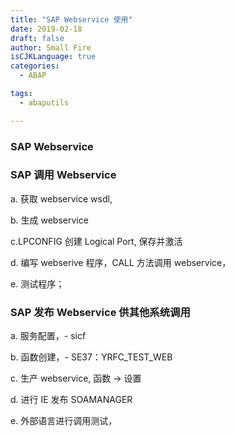 ```yaml
---
title: "SAP Webservice 使用"
date: 2019-02-18
draft: false
author: Small Fire
isCJKLanguage: true
categories: 
  - ABAP

tags: 
  - abaputils

---
```


### SAP Webservice

### SAP 调用 Webservice

a. 获取 webservice wsdl,

b. 生成 webservice

c.LPCONFIG 创建 Logical Port, 保存并激活

d. 编写 webserive 程序，CALL 方法调用 webservice，

e. 测试程序；

### SAP 发布 Webservice 供其他系统调用

a. 服务配置，- sicf

b. 函数创建，- SE37：YRFC_TEST_WEB 

c. 生产 webservice, 函数 -> 设置

d. 进行 IE 发布 SOAMANAGER 

e. 外部语言进行调用测试，